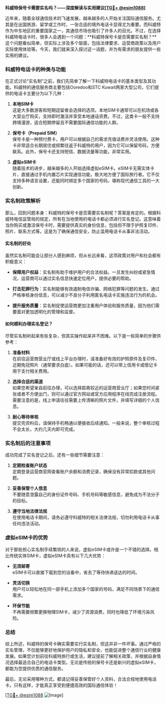 **科威特保号卡需要实名吗？——深度解读与实用建议[[TG💪+ @esim1088](https://t.me/s/esim1088)]**

近年来，随着全球通信技术的飞速发展，越来越多的人开始关注国际通信服务。尤其是在出国旅游、留学或工作时，一张合适的境外电话卡显得尤为重要。而科威特作为中东地区的重要国家之一，其通信市场也吸引了许多人的目光。不过，在选择科威特电话卡时，很多人会遇到一个问题：**科威特保号卡是否需要实名制？**这个问题看似简单，但实际上涉及多个层面，包括法律要求、运营商政策以及用户实际使用体验等。今天，我们就来深入探讨这一话题，并为有需求的朋友提供一些实用的建议。

### 科威特电话卡的种类与功能

在正式讨论“实名制”之前，我们先简单了解一下科威特电话卡的基本类型及其功能。科威特的通信服务商主要包括Ooredoo和STC Kuwait两家大型公司，它们提供的电话卡主要分为以下几种：

1. **本地SIM卡**  
   这是大多数游客和短期逗留者会选择的选项。本地SIM卡通常可以在机场或各大营业厅购买，支持即时激活并享受本地通话资费。不过，这类卡一般不支持跨境漫游，适合短期停留且不需要国际通信功能的人群。

2. **保号卡（Prepaid SIM）**  
   保号卡是一种预付费卡，用户可以根据自己的需求充值话费并灵活使用。这种卡非常适合长期居住或频繁往返于科威特的用户，因为它可以保留号码，方便联系。此外，保号卡还支持短信、数据流量等功能，非常实用。

3. **虚拟eSIM卡**  
   随着技术的进步，越来越多的人开始选择虚拟eSIM卡。eSIM卡无需实体卡片，直接通过手机内置芯片实现通信功能，极大地方便了国际旅行者。它不仅支持多种语言设置，还能同时绑定多个国家的号码，堪称现代通信工具的一大创新。

### 实名制政策解析

那么，回到问题本身：科威特的保号卡是否需要实名制呢？答案是肯定的。根据科威特电信监管局的规定，所有在当地使用的电话卡都必须进行实名登记。这意味着当你购买或激活保号卡时，需要提供真实的身份信息，包括但不限于护照复印件、照片、联系方式等。这是为了确保通信安全，防止滥用电话卡从事非法活动。

#### 实名制的好处

虽然实名制可能会让部分人感到麻烦，但从长远来看，这项政策对用户和社会都有积极意义：

- **保障用户权益**：实名制有助于维护用户的合法权益。一旦发生纠纷或紧急情况，运营商可以通过实名信息快速定位用户，提供必要的帮助。
  
- **打击犯罪行为**：实名制能够有效遏制电信诈骗、网络犯罪等问题的发生。通过严格审核身份信息，可以减少不良分子利用匿名电话卡实施违法行为的机会。

- **提升服务质量**：实名制促使运营商更加注重用户体验和服务质量，因为他们需要面对更加透明化的管理和监督。

#### 如何顺利办理实名登记？

尽管实名制听起来有些复杂，但其实操作起来并不困难。以下是一些简单的步骤供参考：

1. **准备材料**  
   在前往运营商营业厅或线上平台办理时，请准备好有效的护照原件及复印件、近期免冠照片（通常要求白底）。如果可能的话，还可以带上信用卡或借记卡用于支付相关费用。

2. **选择合适的渠道**  
   如果您希望亲自前往办理，可以选择距离较近的运营商营业厅；如果您时间紧张或者不方便出门，则可以通过官方网站或官方应用程序在线完成注册流程。需要注意的是，线上申请往往需要上传清晰的照片文件，并填写详细的个人信息。

3. **耐心等待审核**  
   提交完资料后，请保持手机畅通以便接收后续通知。一般来说，整个审核过程不会太长，大约几天内即可完成。

### 实名制后的注意事项

成功完成了实名登记之后，还有一些细节需要注意：

1. **定期检查账户状态**  
   定期登录运营商官网查看账户余额和消费记录，确保没有异常扣款或其他问题。

2. **妥善保管个人信息**  
   不要随意泄露自己的身份证件号码、手机号码等敏感信息，避免成为不法分子的目标。

3. **遵守当地法律法规**  
   在使用电话卡期间，请务必遵守科威特的相关法律法规，切勿利用电话卡从事任何违法活动。

### 虚拟eSIM卡的优势

对于那些担心实名制手续繁琐的人来说，虚拟eSIM卡或许是一个不错的选择。相比传统实体SIM卡，虚拟eSIM卡具有以下几大优势：

- **无须邮寄**  
  eSIM卡可以直接下载到您的设备中，省去了等待快递送达的时间。

- **灵活切换**  
  用户可以轻松地在同一部手机上添加多个国家的号码，满足不同场景下的通信需求。

- **环保节能**  
  不再需要频繁更换物理SIM卡，减少了资源浪费，同时也降低了环境污染风险。

### 总结

综上所述，科威特的保号卡确实需要实行实名制，但这并非一件坏事。通过严格的实名管理，不仅能够更好地保护用户的隐私和安全，也能促进整个通信行业的健康发展。如果您计划前往科威特旅行或生活，建议提前了解相关政策，并根据自身情况选择最适合自己的电话卡类型。无论是传统的保号卡还是新兴的虚拟eSIM卡，都能为您提供优质的通信服务。

最后，无论采用哪种方式，都请记得妥善保管好个人资料，合法合规地使用电话卡。只有这样，才能真正享受到便捷高效的国际通信体验！

[[TG💪+ @esim1088](https://t.me/s/esim1088) ![Image](https://i.postimg.cc/4NQfJmqS/Snipaste-2025-05-13-00-14-12.png)]